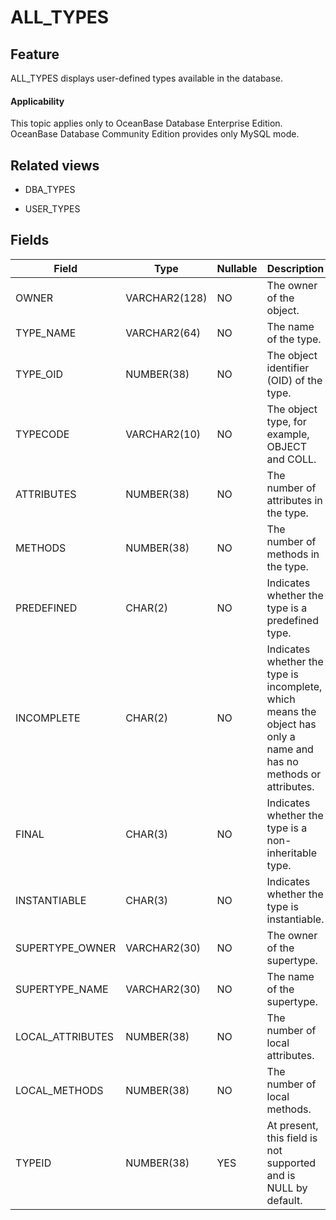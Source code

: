 # ALL_TYPES

## Feature

ALL_TYPES displays user-defined types available in the database.

<main id="notice" >
    <h4>Applicability</h4>
    <p>This topic applies only to OceanBase Database Enterprise Edition. OceanBase Database Community Edition provides only MySQL mode. </p>
  </main>

## Related views

* DBA_TYPES

* USER_TYPES

Fields
-------------

| **Field**        | **Type**      | **Nullable** | **Description**                                                                                                    |
|------------------|---------------|--------------|--------------------------------------------------------------------------------------------------------------------|
| OWNER            | VARCHAR2(128) | NO           | The owner of the object.                                                                                           |
| TYPE_NAME        | VARCHAR2(64)  | NO           | The name of the type.                                                                                              |
| TYPE_OID         | NUMBER(38)    | NO           | The object identifier (OID) of the type.                                                                           |
| TYPECODE         | VARCHAR2(10)  | NO           | The object type, for example, OBJECT and COLL.                                                                     |
| ATTRIBUTES       | NUMBER(38)    | NO           | The number of attributes in the type.                                                                              |
| METHODS          | NUMBER(38)    | NO           | The number of methods in the type.                                                                                 |
| PREDEFINED       | CHAR(2)       | NO           | Indicates whether the type is a predefined type.                                                                   |
| INCOMPLETE       | CHAR(2)       | NO           | Indicates whether the type is incomplete, which means the object has only a name and has no methods or attributes. |
| FINAL            | CHAR(3)       | NO           | Indicates whether the type is a non-inheritable type.                                                              |
| INSTANTIABLE     | CHAR(3)       | NO           | Indicates whether the type is instantiable.                                                                        |
| SUPERTYPE_OWNER  | VARCHAR2(30)  | NO           | The owner of the supertype.                                                                                        |
| SUPERTYPE_NAME   | VARCHAR2(30)  | NO           | The name of the supertype.                                                                                         |
| LOCAL_ATTRIBUTES | NUMBER(38)    | NO           | The number of local attributes.                                                                                    |
| LOCAL_METHODS    | NUMBER(38)    | NO           | The number of local methods.                                                                                       |
| TYPEID           | NUMBER(38)    | YES          | At present, this field is not supported and is NULL by default.                                                    |
